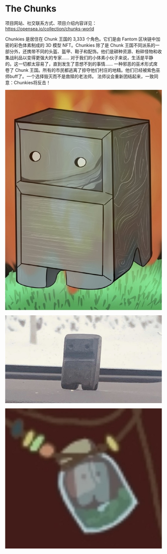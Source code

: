 # The Chunks

项目网站、社交联系方式、项目介绍内容详见：https://opensea.io/collection/chunks-world

Chunkies 是居住在 Chunk 王国的 3,333 个角色。它们是由 Fantom 区块链中加密的彩色体素制成的 3D 模型 NFT。Chunkies 除了是 Chunk 王国不同派系的一部分外，还携带不同的头盔、盔甲、鞋子和配饰。他们是耕种资源、粉碎怪物和收集战利品以变得更强大的专家……
对于我们的小体素小伙子来说，生活是平静的。这一切都太容易了，直到发生了意想不到的事情……
一种邪恶的巫术形式席卷了 Chunk 王国。所有的市民都逃离了掠夺他们村庄的地精。他们已经被紫色巫师buff了。一个选择毁灭而不是救赎的老法师。
法师议会重新团结起来，一致同意：Chunkies将反击！

![nft](01.jpg)

![nft](02.jpg)

![nft](03.jpg)


